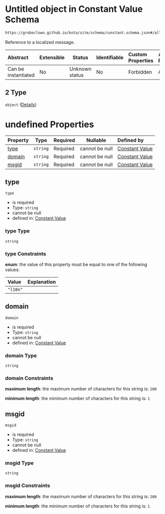 # Untitled object in Constant Value Schema

```txt
https://groboclown.github.io/kota/site/schema/constant.schema.json#/allOf/1/oneOf/2
```

Reference to a localized message.


| Abstract            | Extensible | Status         | Identifiable | Custom Properties | Additional Properties | Access Restrictions | Defined In                                                                                     |
| :------------------ | ---------- | -------------- | ------------ | :---------------- | --------------------- | ------------------- | ---------------------------------------------------------------------------------------------- |
| Can be instantiated | No         | Unknown status | No           | Forbidden         | Allowed               | none                | [constant.schema.json\*](../../../../docs/bin/out/constant.schema.json "open original schema") |

## 2 Type

`object` ([Details](constant-allof-1-oneof-2.md))

# undefined Properties

| Property          | Type     | Required | Nullable       | Defined by                                                                                                                                                                   |
| :---------------- | -------- | -------- | -------------- | :--------------------------------------------------------------------------------------------------------------------------------------------------------------------------- |
| [type](#type)     | `string` | Required | cannot be null | [Constant Value](constant-allof-1-oneof-2-properties-type.md "https&#x3A;//groboclown.github.io/kota/site/schema/constant.schema.json#/allOf/1/oneOf/2/properties/type")     |
| [domain](#domain) | `string` | Required | cannot be null | [Constant Value](constant-allof-1-oneof-2-properties-domain.md "https&#x3A;//groboclown.github.io/kota/site/schema/constant.schema.json#/allOf/1/oneOf/2/properties/domain") |
| [msgid](#msgid)   | `string` | Required | cannot be null | [Constant Value](constant-allof-1-oneof-2-properties-msgid.md "https&#x3A;//groboclown.github.io/kota/site/schema/constant.schema.json#/allOf/1/oneOf/2/properties/msgid")   |

## type




`type`

-   is required
-   Type: `string`
-   cannot be null
-   defined in: [Constant Value](constant-allof-1-oneof-2-properties-type.md "https&#x3A;//groboclown.github.io/kota/site/schema/constant.schema.json#/allOf/1/oneOf/2/properties/type")

### type Type

`string`

### type Constraints

**enum**: the value of this property must be equal to one of the following values:

| Value    | Explanation |
| :------- | ----------- |
| `"l10n"` |             |

## domain




`domain`

-   is required
-   Type: `string`
-   cannot be null
-   defined in: [Constant Value](constant-allof-1-oneof-2-properties-domain.md "https&#x3A;//groboclown.github.io/kota/site/schema/constant.schema.json#/allOf/1/oneOf/2/properties/domain")

### domain Type

`string`

### domain Constraints

**maximum length**: the maximum number of characters for this string is: `200`

**minimum length**: the minimum number of characters for this string is: `1`

## msgid




`msgid`

-   is required
-   Type: `string`
-   cannot be null
-   defined in: [Constant Value](constant-allof-1-oneof-2-properties-msgid.md "https&#x3A;//groboclown.github.io/kota/site/schema/constant.schema.json#/allOf/1/oneOf/2/properties/msgid")

### msgid Type

`string`

### msgid Constraints

**maximum length**: the maximum number of characters for this string is: `200`

**minimum length**: the minimum number of characters for this string is: `1`
